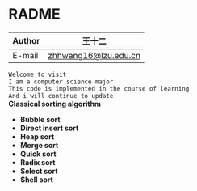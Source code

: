 # RADME


Author | 王十二
-------|------
E-mail |zhhwang16@lzu.edu.cn
  
```Welcome to visit```  
```I am a computer science major```  
```This code is implemented in the course of learning```  
```And i will continue to update```     
**Classical sorting algorithm**  
* **Bubble sort**  
* **Direct insert sort**  
* **Heap sort**  
* **Merge sort**  
* **Quick sort**  
* **Radix sort**  
* **Select sort**  
* **Shell sort**  
